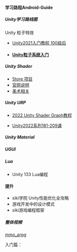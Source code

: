 #### 学习路程Android-Guide

##### Unity学习路线图

Unity 粒子特效

* [Unity2021入门教程 100级后](https://www.bilibili.com/video/BV1WK411V7dn?spm_id_from=333.337.search-card.all.click)

* #### [Unity粒子系统入门](https://www.bilibili.com/video/BV1VJ411M7Fu?spm_id_from=333.337.search-card.all.click)

##### Unity Shader

* [Store 项目](https://learn.unity.com/project/make-a-flag-move-with-shadergraph)
* [官网说明](https://docs.unity3d.com/Packages/com.unity.shadergraph@10.7/manual/index.html)
* [美术相关](https://gitee.com/chutianshu1981/AwesomeUnityTutorial/tree/main/%E5%9B%BE%E5%BD%A2-%E6%8A%80%E6%9C%AF%E7%BE%8E%E5%B7%A5%E7%9B%B8%E5%85%B3)

##### Unity URP

* [2022 Unity Shader Graph教程](https://www.bilibili.com/video/BV1AS4y167B1/?spm_id_from=333.788)

* [Unity2022系列181-209课](https://space.bilibili.com/43644141/channel/seriesdetail?sid=299912)

##### Unity Material

##### UGUI

##### Lua

* Unity 133 Lua编程

#### 提升

* siki学院 Unity性能优化全攻略
* 游戏开发中的设计模式
* siki游戏编程框架

##### 整体视频

[mmo_arpg]()

入门篇：
